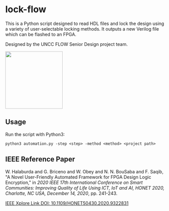 # lock-flow

This is a Python script designed to read HDL files and lock the design using a variety of user-selectable locking methods. It outputs a new Verilog file which can be flashed to an FPGA.

Designed by the UNCC FLOW Senior Design project team.

<img src="https://emptytincan.com/r/781k9" width="180">

## Usage

Run the script with Python3:

`python3 automation.py -step <step> -method <method> <project path>`

## IEEE Reference Paper

W. Halaburda and G. Briceno and W. Obey and N. N. BouSaba and F. Saqib, "A Novel User-Friendly Automated Framework for FPGA Design Logic Encryption," in *2020 IEEE 17th International Conference on Smart Communities: Improving Quality of Life Using ICT, IoT and AI, HONET 2020, Charlotte, NC USA, December 14, 2020*, pp. 241-243.

[IEEE Xplore Link DOI: 10.1109/HONET50430.2020.9322831](https://ieeexplore.ieee.org/document/9322831)


